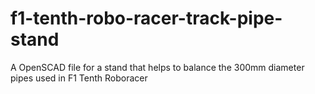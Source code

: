 # f1-tenth-robo-racer-track-pipe-stand
A OpenSCAD file for a stand that helps to balance the 300mm diameter pipes used in F1 Tenth Roboracer
